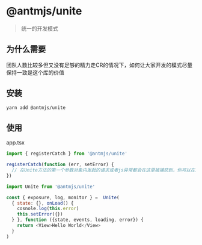 # @antmjs/unite

> 统一的开发模式

## 为什么需要

团队人数比较多但又没有足够的精力走CR的情况下，如何让大家开发的模式尽量保持一致是这个库的价值

## 安装

```bash
yarn add @antmjs/unite
```

## 使用

app.tsx

```js
import { registerCatch } from '@antmjs/unite'

registerCatch(function (err, setError) {
  // 在Unite方法的第一个参数对象内发起的请求或者js异常都会在这里被捕获到，你可以在这里处理好异常根据实际情况toast或者setError
})

```

```js
import Unite from '@antmjs/unite'

const { exposure, log, monitor } =  Unite(
  { state: {}, onLoad() {
    cosnole.log(this.error)
    this.setError({})
  } }, function ({state, events, loading, error}) {
    return <View>Hello World</View>
  }
)
```
